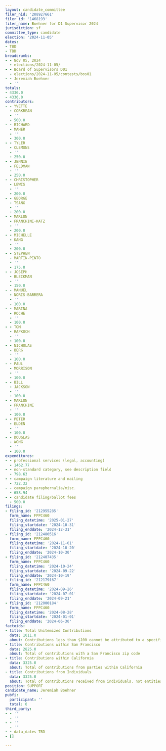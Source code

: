 ```yaml
---
layout: candidate_committee
filer_nid: '208927661'
filer_id: '1468193'
filer_name: Boehner for D1 Supervisor 2024
jurisdiction: sf
committee_type: candidate
election: '2024-11-05'
dates:
- TBD
- TBD
breadcrumbs:
- - Nov 05, 2024
  - elections/2024-11-05/
- - Board of Supervisors D01
  - elections/2024-11-05/contests/bos01
- - Jeremiah Boehner
  - ''
totals:
- 4336.0
- 4336.0
contributors:
- - YVETTE
  - CORKREAN
  - ''
  - 500.0
- - RICHARD
  - MAHER
  - ''
  - 300.0
- - TYLER
  - CLEMONS
  - ''
  - 250.0
- - JENNIE
  - FELDMAN
  - ''
  - 250.0
- - CHRISTOPHER
  - LEWIS
  - ''
  - 200.0
- - GEORGE
  - TSANG
  - ''
  - 200.0
- - MARLON
  - FRANCHINI-KATZ
  - ''
  - 200.0
- - MICHELLE
  - KANG
  - ''
  - 200.0
- - STEPHEN
  - MARTIN-PINTO
  - ''
  - 175.0
- - JOSEPH
  - BLECKMAN
  - ''
  - 150.0
- - MANUEL
  - NORIS-BARRERA
  - ''
  - 100.0
- - MARINA
  - ROCHE
  - ''
  - 100.0
- - TOM
  - RAPKOCH
  - ''
  - 100.0
- - NICHOLAS
  - BERG
  - ''
  - 100.0
- - PAUL
  - MORRISON
  - ''
  - 100.0
- - BILL
  - JACKSON
  - ''
  - 100.0
- - MARLON
  - FRANCHINI
  - ''
  - 100.0
- - PETER
  - ELDEN
  - ''
  - 100.0
- - DOUGLAS
  - WONG
  - ''
  - 100.0
expenditures:
- - professional services (legal, accounting)
  - 1462.77
- - non-standard category, see description field
  - 798.63
- - campaign literature and mailing
  - 722.32
- - campaign paraphernalia/misc.
  - 658.94
- - candidate filing/ballot fees
  - 500.0
filings:
- filing_id: '212955285'
  form_name: FPPC460
  filing_datetime: '2025-01-27'
  filing_startdate: '2024-10-31'
  filing_enddate: '2024-12-31'
- filing_id: '212480516'
  form_name: FPPC460
  filing_datetime: '2024-11-01'
  filing_startdate: '2024-10-20'
  filing_enddate: '2024-10-30'
- filing_id: '212407435'
  form_name: FPPC460
  filing_datetime: '2024-10-24'
  filing_startdate: '2024-09-22'
  filing_enddate: '2024-10-19'
- filing_id: '212179167'
  form_name: FPPC460
  filing_datetime: '2024-09-26'
  filing_startdate: '2024-07-01'
  filing_enddate: '2024-09-21'
- filing_id: '212000184'
  form_name: FPPC460
  filing_datetime: '2024-08-28'
  filing_startdate: '2024-01-01'
  filing_enddate: '2024-06-30'
factoids:
- title: Total Unitemized Contributions
  data: 1011.0
  about: Contributions less than $100 cannot be attributed to a specific individual
- title: Contributions within San Francisco
  data: 2825.0
  about: Total of contributions with a San Francisco zip code
- title: Contributions within California
  data: 3325.0
  about: Total of contributions from parties within California
- title: Contributions from Individuals
  data: 3325.0
  about: Total of contributions received from individuals, not entities
position: SUPPORT
candidate_name: Jeremiah Boehner
pubfi:
  participant: ''
  total: 0
third_party:
- - ''
  - ''
- - ''
  - ''
- - data_dates TBD
- []

---
```


